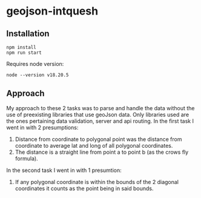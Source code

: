 # geojson-intquesh
## Installation
```
npm install
npm run start
```
Requires node version:
```
node --version v18.20.5
```
## Approach
My approach to these 2 tasks was to parse and handle the data without the use of preexisting libraries that use geoJson data.
Only libraries used are the ones pertaining data validation, server and api routing. 
In the first task I went in with 2 presumptions:
1. Distance from coordinate to polygonal point was the distance from coordinate to average lat and long of all polygonal coordinates.
2. The distance is a straight line from point a to point b (as the crows fly formula).


In the second task I went in with 1 presumtion:
1. If any polygonal coordinate is within the bounds of the 2 diagonal coordinates it counts as the point being in said bounds.
